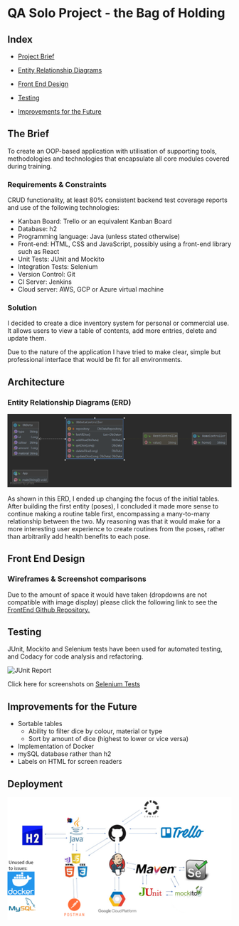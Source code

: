 # QA Solo Project - the Bag of Holding


## Index

* [Project Brief](#brief)
   
* [Entity Relationship Diagrams](#ERD)
     
* [Front End Design](#FE)

* [Testing](#testing)

* [Improvements for the Future](#improve)

<a name="brief"></a>
## The Brief

To create an OOP-based application with utilisation of supporting tools, methodologies and technologies that encapsulate all core modules covered during training.

### Requirements & Constraints
CRUD functionality, at least 80% consistent backend test coverage reports and use of the following technologies:
* Kanban Board: Trello or an equivalent Kanban Board
* Database: h2
* Programming language: Java (unless stated otherwise)
* Front-end: HTML, CSS and JavaScript, possibly using a front-end library such as React
* Unit Tests: JUnit and Mockito
* Integration Tests: Selenium
* Version Control: Git
* CI Server: Jenkins
* Cloud server: AWS, GCP or Azure virtual machine

### Solution

I decided to create a dice inventory system for personal or commercial use. It allows users to view a table of contents, add more entries, delete and update them.

Due to the nature of the application I have tried to make clear, simple but professional interface that would be fit for all environments. 

<a name="architecture"></a>
## Architecture
<a name="ERD"></a>
### Entity Relationship Diagrams (ERD)

![Final ERD](/Documentation/ERD_Final.png "Final Entity Relationship Diagram")

As shown in this ERD, I ended up changing the focus of the initial tables. After building the first entity (poses), I concluded it made more sense to continue making a routine table first, encompassing a many-to-many relationship between the two. My reasoning was that it would make for a more interesting user experience to create routines from the poses, rather than arbitrarily add health benefits to each pose.

<a name="FE"></a>
## Front End Design
### Wireframes & Screenshot comparisons

Due to the amount of space it would have taken (dropdowns are not compatible with image display) please click the following link to see the [FrontEnd Github Repository.](https://github.com/Kanimi/theBagofHoldingFrontEnd)

<a name="testing"></a>
## Testing

JUnit, Mockito and Selenium tests have been used for automated testing, and Codacy for code analysis and refactoring.

![JUnit Report](/Documentation/JUnit_Report.png "JUnit Report")

Click here for screenshots on [Selenium Tests](https://github.com/Kanimi/theBagofHoldingSelenium)

<a name="improve"></a>
## Improvements for the Future

* Sortable tables 
    * Ability to filter dice by colour, material or type
    * Sort by amount of dice (highest to lower or vice versa)
* Implementation of Docker
* mySQL database rather than h2
* Labels on HTML for screen readers

<a name="depl"></a>
## Deployment

![Deployment Pipeline](/Documentation/CI_pipeline.png "Continuous Integration Pipeline")